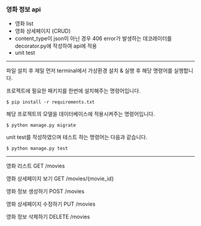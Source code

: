 ### 영화 정보 api
- 영화 list
- 영화 상세페이지 (CRUD)
- content_type이 json이 아닌 경우 406 error가 발생하는 데코레이터를 decorator.py에 작성하여 api에 적용
- unit test

---

파일 설치 후 제일 먼저 terminal에서 가상환경 설치 & 실행 후 해당 명령어를 실행합니다.

프로젝트에 필요한 패키지를 한번에 설치해주는 명령어입니다.

`$ pip install -r requirements.txt`

해당 프로젝트의 모델을 데이터베이스에 적용시켜주는 명령어입니다.

`$ python manage.py migrate`

unit test를 작성하였으며 테스트 하는 명령어는 다음과 같습니다.

`$ python manage.py test`

---

영화 리스트
GET /movies

영화 상세페이지 보기
GET /movies/{movie_id}

영화 정보 생성하기
POST /movies

영화 상세페이지 수정하기
PUT /movies

영화 정보 삭제하기
DELETE /movies

